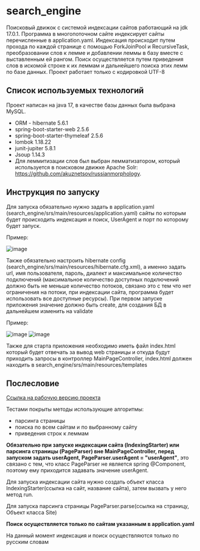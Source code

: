 # search_engine
Поисковый движок с системой индексации сайтов работающий на jdk 17.0.1. Программа в многопоточном сайте индексирует сайты перечисленные в application.yaml. 
Индексация происходит путем прохода по каждой странице с помощью ForkJoinPool и RecursiveTask, преобразовании слов к лемме и добавлении леммы в базу вместе с выставленным ей рангом.
Поиск осуществляется путем приведения слов в искомой строке к их леммам и дальнейшего поиска этих лемм по базе данных.
Проект работает только с кодировкой UTF-8
## Список используемых технологий ##
Проект написан на java 17, в качестве базы данных была выбрана MySQL.
* ORM - hibernate 5.6.1
* spring-boot-starter-web 2.5.6
* spring-boot-starter-thymeleaf 2.5.6
* lombok 1.18.22
* junit-jupiter 5.8.1
* Jsoup 1.14.3
* Для леммитизации слов был выбран лемматизатором, который используется в поисковом движке
Apache Solr: https://github.com/akuznetsov/russianmorphology.
## Инструкция по запуску ##
Для запуска обязательно нужно задать в application.yaml (search_engine/srs/main/resources/application.yaml) сайты по которым будет происходить индексация и поиск, UserAgent и порт по которому будет запуск.

Пример:

![image](https://user-images.githubusercontent.com/46792824/172185185-6c717b92-e60a-4f65-b492-0bd3d28f0779.png)

Также обязательно настроить hibernate config (search_engine/srs/main/resources/hibernate.cfg.xml), а именно задать url, имя пользователя, пароль, диалект и максимальное количество подключений 
(максимальное количество доступных подключений должно быть не меньше количество потоков, связано это с тем что нет ограничения на потоки, при индексации сайта, программа будет использовать все доступные ресурсы). При первом запуске приложения значение <property name="hbm2ddl.auto"> должно быть create, для создания БД в дальнейшем изменить на validate

Пример:

![image](https://user-images.githubusercontent.com/46792824/172186321-c0d39636-1d37-4046-a912-68eed5214b2e.png)
  ![image](https://user-images.githubusercontent.com/46792824/172190126-6aededa5-f06c-486a-96f6-b2188ce2f4de.png)


Также для старта приложения необходимо иметь файл index.html который будет отвечать за вывод web страницы и откуда будут приходить запросы в контроллер MainPageController,
index.html должен находить в search_engine/srs/main/resources/templates
 ## Послесловие ##
[Ссылка на рабочую версию проекта](https://search-engine-skillbox.herokuapp.com/)
  
  Тестами покрыты методы использующие алгоритмы:
  * парсинга страницы
  * поиска по всем сайтам и по выбранному сайту
  * приведения строк к леммам 
  
  **Обязательно при запуске индексации сайта (IndexingStarter) или парсинга страницы (PageParser) вне MainPageController, перед запуском задать userAgent, PageParser.userAgent = "userAgent"**, это связано с тем, что класс PageParser не является spring @Component, поэтому ему приходится задавать значение userAgent.
  
  Для запуска индексации сайта нужно создать объект класса IndexingStarter(ссылка на сайт, название сайта), затем вызвать у него метод run.
  
  Для запуска парсинга страницы PageParser.parse(ссылка на страницу, Объект класса Site)
  
  **Поиск осуществляется только по сайтам указанным в application.yaml**
  
  На данный момент индексация и поиск осуществляются только по русским словам
